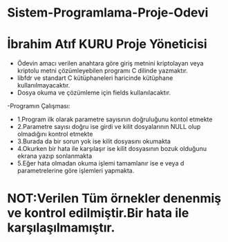 # Sistem-Programlama-Proje-Odevi
# İbrahim Atıf KURU Proje Yöneticisi
* Ödevin amacı verilen anahtara göre giriş metnini kriptolayan veya kriptolu metni çözümleyebilen programı C dilinde yazmaktır.
* libfdr ve standart C kütüphaneleri haricinde kütüphane kullanılmayacaktır.
* Dosya okuma ve çözümleme için fields kullanılacaktır.

-Programın Çalışması:
* 1.Program ilk olarak parametre sayısının doğruluğunu kontol etmekte
* 2.Parametre sayısı doğru ise girdi ve kilit dosyalarının NULL olup olmadığını kontrol etmekte
* 3.Burada da bir sorun yok ise kilit dosyasını okumakta
* 4.Okurken bir hata ile karşılaşır ise kilit dosyasının bozuk olduğunu ekrana yazıp sonlanmakta
* 5.Eğer hata olmadan okuma işlemi tamamlanır ise e veya d parametrelerine göre işlemleri yapmakta.
# NOT:Verilen Tüm örnekler denenmiş ve kontrol edilmiştir.Bir hata ile karşılaşılmamıştır.
